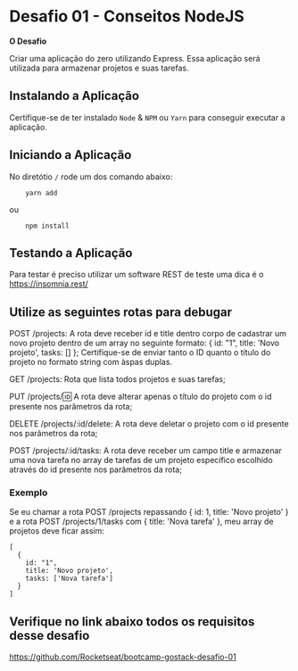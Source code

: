 # Desafio 01 - Conseitos NodeJS

**O Desafio**

Criar uma aplicação do zero utilizando Express.
Essa aplicação será utilizada para armazenar projetos e suas tarefas.

## Instalando a Aplicação

Certifique-se de ter instalado `Node` & `NPM` ou `Yarn` para conseguir executar a aplicação.

## Iniciando a Aplicação

No diretótio `/` rode um dos comando abaixo:

``` 
    yarn add 
```
ou

``` 
    npm install
```
## Testando a Aplicação

Para testar é preciso utilizar um software REST de teste uma dica é o https://insomnia.rest/

## Utilize as seguintes rotas para debugar
POST /projects: A rota deve receber id e title dentro corpo de cadastrar um novo projeto dentro de um array no seguinte formato: { id: "1", title: 'Novo projeto', tasks: [] }; Certifique-se de enviar tanto o ID quanto o título do projeto no formato string com àspas duplas.

GET /projects: Rota que lista todos projetos e suas tarefas;

PUT /projects/:id: A rota deve alterar apenas o título do projeto com o id presente nos parâmetros da rota;

DELETE /projects/:id/delete: A rota deve deletar o projeto com o id presente nos parâmetros da rota;

POST /projects/:id/tasks: A rota deve receber um campo title e armazenar uma nova tarefa no array de tarefas de um projeto específico escolhido através do id presente nos parâmetros da rota;

### Exemplo
Se eu chamar a rota POST /projects repassando { id: 1, title: 'Novo projeto' } e a rota POST /projects/1/tasks com { title: 'Nova tarefa' }, meu array de projetos deve ficar assim:
```
[
  {
    id: "1",
    title: 'Novo projeto',
    tasks: ['Nova tarefa']
  }
]
```
## Verifique no link abaixo todos os requisitos desse desafio
https://github.com/Rocketseat/bootcamp-gostack-desafio-01
